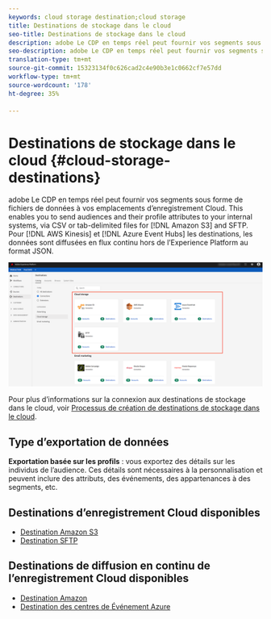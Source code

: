 ```yaml
---
keywords: cloud storage destination;cloud storage
title: Destinations de stockage dans le cloud
seo-title: Destinations de stockage dans le cloud
description: adobe Le CDP en temps réel peut fournir vos segments sous forme de fichiers de données à vos emplacements d’enregistrement cloud Amazon S3, AWS Kinesis, Azure Événement Hubs ou SFTP.
seo-description: adobe Le CDP en temps réel peut fournir vos segments sous forme de fichiers de données à vos emplacements d’enregistrement cloud Amazon S3, AWS Kinesis, Azure Événement Hubs ou SFTP.
translation-type: tm+mt
source-git-commit: 15323134f0c626cad2c4e90b3e1c0662cf7e57dd
workflow-type: tm+mt
source-wordcount: '178'
ht-degree: 35%

---
```



# Destinations de stockage dans le cloud {#cloud-storage-destinations}

adobe Le CDP en temps réel peut fournir vos segments sous forme de fichiers de données à vos emplacements d’enregistrement Cloud. This enables you to send audiences and their profile attributes to your internal systems, via CSV or tab-delimited files for [!DNL Amazon S3] and SFTP. Pour [!DNL AWS Kinesis] et [!DNL Azure Event Hubs] les destinations, les données sont diffusées en flux continu hors de l’Experience Platform au format JSON.

![ Destinations de stockage dans Adobe Cloud](/help/rtcdp/destinations/assets/cloud-storage-destinations.png)

Pour plus d’informations sur la connexion aux destinations de stockage dans le cloud, voir [Processus de création de destinations de stockage dans le cloud](/help/rtcdp/destinations/cloud-storage-destinations-workflow.md).

## Type d’exportation de données

**Exportation basée sur les profils** : vous exportez des détails sur les individus de l’audience. Ces détails sont nécessaires à la personnalisation et peuvent inclure des attributs, des événements, des appartenances à des segments, etc.

## Destinations d’enregistrement Cloud disponibles

* [Destination Amazon S3](/help/rtcdp/destinations/amazon-s3-destination.md)
* [Destination SFTP](/help/rtcdp/destinations/sftp-destination.md)

## Destinations de diffusion en continu de l’enregistrement Cloud disponibles

* [Destination Amazon](/help/rtcdp/destinations/amazon-kinesis-destination.md)
* [Destination des centres de Événement Azure](/help/rtcdp/destinations/azure-event-hubs-destination.md)